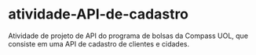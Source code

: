 # atividade-API-de-cadastro
Atividade de projeto de API do programa de bolsas da Compass UOL, que consiste em uma API de cadastro de clientes e cidades.
